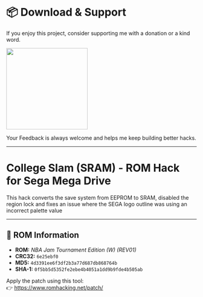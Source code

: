 # 📦 Download & Support
If you enjoy this project, consider supporting me with a donation or a kind word.

<a href="https://irmaosver-ehotmailcom.itch.io/nba-jam-te-sram/purchase">
<img src="https://img.shields.io/badge/Download_on_Itch.Io-fa5c5c" width="215" />
</a>

Your Feedback is always welcome and helps me keep building better hacks.

---

# College Slam (SRAM) - ROM Hack for Sega Mega Drive

This hack converts the save system from EEPROM to SRAM, disabled the region lock and fixes an issue where the SEGA logo outline was using an incorrect palette value

---

## 📄 ROM Information

- **ROM:** *NBA Jam Tournament Edition (W) (REV01)*
- **CRC32:** `6e25ebf0`
- **MD5:** `4d3391ee6f3df2b3a77d687db868764b`
- **SHA-1:** `0f5bb5d5352fe2ebe4b4051a1dd9b9fde4b505ab`

Apply the patch using this tool:  
👉 https://www.romhacking.net/patch/

